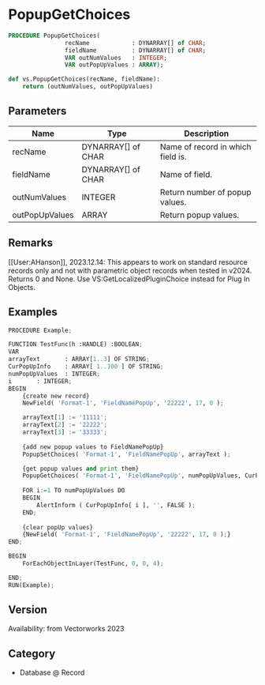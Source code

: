 # PopupGetChoices

```pascal
PROCEDURE PopupGetChoices(
				recName            : DYNARRAY[] of CHAR;
				fieldName          : DYNARRAY[] of CHAR;
				VAR outNumValues   : INTEGER;
				VAR outPopUpValues : ARRAY);
```

```python
def vs.PopupGetChoices(recName, fieldName):
    return (outNumValues, outPopUpValues)
```

## Parameters
|Name|Type|Description|
|---|---|---|
|recName|DYNARRAY[] of CHAR|Name of record in which field is.|
|fieldName|DYNARRAY[] of CHAR|Name of field.|
|outNumValues|INTEGER|Return number of popup values.|
|outPopUpValues|ARRAY|Return popup values.|

## Remarks
[[User:AHanson]], 2023.12.14:
This appears to work on standard resource records only and not with parametric object records when tested in v2024. Returns 0 and None. Use VS:GetLocalizedPluginChoice instead for Plug In Objects.

## Examples
```python
PROCEDURE Example;

FUNCTION TestFunc(h :HANDLE) :BOOLEAN;
VAR
arrayText 		: ARRAY[1..3] OF STRING;
CurPopUpInfo 	: ARRAY[ 1..100 ] OF STRING;	
numPopUpValues 	: INTEGER;
i		: INTEGER;
BEGIN
	{create new record}
	NewField( 'Format-1', 'FieldNamePopUp', '22222', 17, 0 );

	arrayText[1] := '11111';
	arrayText[2] := '22222';
	arrayText[3] := '33333';
	
	{add new popup values to FieldNamePopUp}
	PopupSetChoices( 'Format-1', 'FieldNamePopUp', arrayText );

	{get popup values and print them}
	PopupGetChoices( 'Format-1', 'FieldNamePopUp', numPopUpValues, CurPopUpInfo );
	
	FOR i:=1 TO numPopUpValues DO
	BEGIN
		AlertInform ( CurPopUpInfo[ i ], '', FALSE );
	END;
	
	{clear popUp values}
	{NewField( 'Format-1', 'FieldNamePopUp', '22222', 17, 0 );}
END;

BEGIN
	ForEachObjectInLayer(TestFunc, 0, 0, 4);

END;
RUN(Example);
```

## Version
Availability: from Vectorworks 2023

## Category
* Database @ Record

